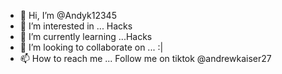 - 👋 Hi, I’m @Andyk12345
- 👀 I’m interested in ... Hacks
- 🌱 I’m currently learning ...Hacks
- 💞️ I’m looking to collaborate on ...     :|
- 📫 How to reach me ... Follow me on tiktok @andrewkaiser27

<!---
Andyk12345/Andyk12345 is a ✨ special ✨ repository because its `README.md` (this file) appears on your GitHub profile.
You can click the Preview link to take a look at your changes.
--->
